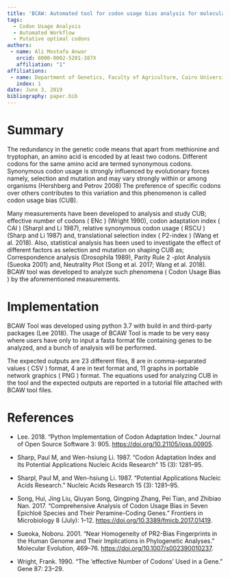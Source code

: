```yaml
---
title: 'BCAW: Automated tool for codon usage bias analysis for molecular evolution'
tags:
  - Codon Usage Analysis
  - Automated Workflow
  - Putative optimal codons
authors:
 - name: Ali Mostafa Anwar
   orcid: 0000-0002-5201-387X
   affiliation: "1"
affiliations:
 - name: Department of Genetics, Faculty of Agriculture, Cairo University, 12613, Cairo, Egypt
   index: 1
date: June 3, 2019
bibliography: paper.bib
---
```

# Summary

The redundancy in the genetic code means that apart from methionine and tryptophan, an amino acid is encoded by at least two codons. Different codons for the same amino acid are termed synonymous codons. Synonymous codon usage is strongly influenced by evolutionary forces namely, selection and mutation and may vary strongly within or among organisms (Hershberg and Petrov 2008) The preference of specific codons over others contributes to this variation and this phenomenon is called codon usage bias (CUB).

Many measurements have been developed to analysis and study CUB; effective number of codons ( ENc ) (Wright 1990), codon adaptation index ( CAI )  (Sharpl and Li 1987), relative synonymous codon usage ( RSCU ) (Sharp and Li 1987) and, translational selection index ( P2-index ) (Wang et al. 2018). Also, statistical analysis has been used to investigate the effect of different factors as selection and mutation on shaping CUB as; Correspondence analysis (Drosophila 1989), Parity Rule 2 -plot Analysis (Sueoka 2001) and, Neutrality Plot (Song et al. 2017; Wang et al. 2018). BCAW tool was developed to analyze such phenomena ( Codon Usage Bias ) by the aforementioned  measurements.
 
# Implementation

BCAW Tool was developed using python 3.7 with build in and third-party packages (Lee 2018). The usage of BCAW Tool is made to be very easy where users have only to input a fasta format file containing genes to be analyzed, and a bunch of analysis will be performed.

The expected outputs are 23 different files, 8 are in comma-separated values ( CSV ) format, 4 are in text format and, 11 graphs in portable network graphics ( PNG ) format. The equations used for analyzing CUB in the tool and the expected outputs are reported in a tutorial file attached with BCAW tool files.

# References

* Lee. 2018. “Python Implementation of Codon Adaptation Index.” Journal of Open Source Software 3: 905. https://doi.org/10.21105/joss.00905.

* Sharp, Paul M, and Wen-hsiung Li. 1987. “Codon Adaptation Index and Its Potential Applications Nucleic Acids Research” 15 (3): 1281–95.

* Sharpl, Paul M, and Wen-hsiung Li. 1987. “Potential Applications Nucleic Acids Research.” Nucleic Acids Research 15 (3): 1281–95.

* Song, Hui, Jing Liu, Qiuyan Song, Qingping Zhang, Pei Tian, and Zhibiao Nan. 2017. “Comprehensive Analysis of Codon Usage Bias in Seven Epichloë Species and Their Peramine-Coding Genes.” Frontiers in Microbiology 8 (July): 1–12. https://doi.org/10.3389/fmicb.2017.01419.

* Sueoka, Noboru. 2001. “Near Homogeneity of PR2-Bias Fingerprints in the Human Genome and Their Implications in Phylogenetic Analyses.” Molecular Evolution, 469–76. https://doi.org/10.1007/s002390010237.

* Wright, Frank. 1990. “The ‘effective Number of Codons’ Used in a Gene.” Gene 87: 23–29.
